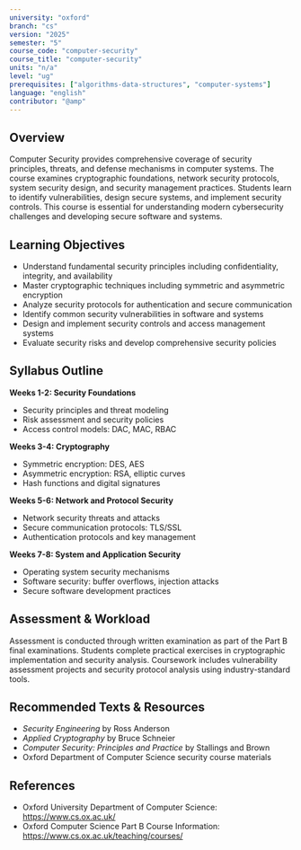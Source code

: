 ```yaml
---
university: "oxford"
branch: "cs"
version: "2025"
semester: "5"
course_code: "computer-security"
course_title: "computer-security"
units: "n/a"
level: "ug"
prerequisites: ["algorithms-data-structures", "computer-systems"]
language: "english"
contributor: "@amp"
---
```


## Overview

Computer Security provides comprehensive coverage of security principles, threats, and defense mechanisms in computer systems. The course examines cryptographic foundations, network security protocols, system security design, and security management practices. Students learn to identify vulnerabilities, design secure systems, and implement security controls. This course is essential for understanding modern cybersecurity challenges and developing secure software and systems.

## Learning Objectives

- Understand fundamental security principles including confidentiality, integrity, and availability
- Master cryptographic techniques including symmetric and asymmetric encryption
- Analyze security protocols for authentication and secure communication
- Identify common security vulnerabilities in software and systems
- Design and implement security controls and access management systems
- Evaluate security risks and develop comprehensive security policies

## Syllabus Outline

**Weeks 1-2: Security Foundations**
- Security principles and threat modeling
- Risk assessment and security policies
- Access control models: DAC, MAC, RBAC

**Weeks 3-4: Cryptography**
- Symmetric encryption: DES, AES
- Asymmetric encryption: RSA, elliptic curves
- Hash functions and digital signatures

**Weeks 5-6: Network and Protocol Security**
- Network security threats and attacks
- Secure communication protocols: TLS/SSL
- Authentication protocols and key management

**Weeks 7-8: System and Application Security**
- Operating system security mechanisms
- Software security: buffer overflows, injection attacks
- Secure software development practices

## Assessment & Workload

Assessment is conducted through written examination as part of the Part B final examinations. Students complete practical exercises in cryptographic implementation and security analysis. Coursework includes vulnerability assessment projects and security protocol analysis using industry-standard tools.

## Recommended Texts & Resources

- *Security Engineering* by Ross Anderson
- *Applied Cryptography* by Bruce Schneier
- *Computer Security: Principles and Practice* by Stallings and Brown
- Oxford Department of Computer Science security course materials

## References

- Oxford University Department of Computer Science: https://www.cs.ox.ac.uk/
- Oxford Computer Science Part B Course Information: https://www.cs.ox.ac.uk/teaching/courses/

